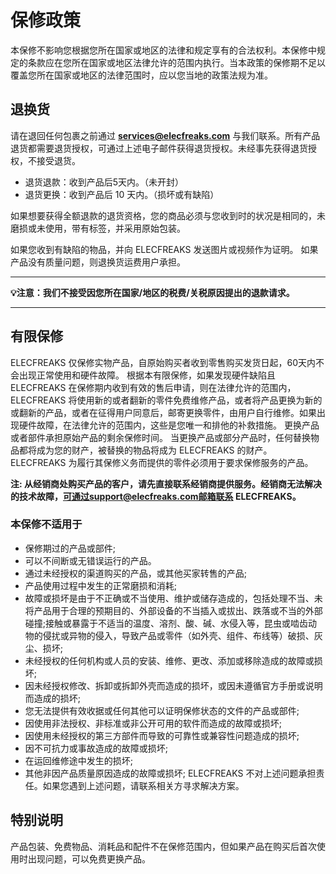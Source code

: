 # 保修政策

本保修不影响您根据您所在国家或地区的法律和规定享有的合法权利。本保修中规定的条款应在您所在国家或地区法律允许的范围内执行。当本政策的保修期不足以覆盖您所在国家或地区的法律范围时，应以您当地的政策法规为准。 

## 退换货

请在退回任何包裹之前通过 **services@elecfreaks.com** 与我们联系。所有产品退货都需要退货授权，可通过上述电子邮件获得退货授权。未经事先获得退货授权，不接受退货。

- 退货退款：收到产品后5天内。（未开封） 
- 退货更换：收到产品后 10 天内。（损坏或有缺陷）

如果想要获得全额退款的退货资格，您的商品必须与您收到时的状况是相同的，未磨损或未使用，带有标签，并采用原始包装。

如果您收到有缺陷的物品，并向 ELECFREAKS 发送图片或视频作为证明。 如果产品没有质量问题，则退换货运费用户承担。

------

**💡注意：我们不接受因您所在国家/地区的税费/关税原因提出的退款请求。**

------

## 有限保修

ELECFREAKS 仅保修实物产品，自原始购买者收到零售购买发货日起，60天内不会出现正常使用和硬件故障。 根据本有限保修，如果发现硬件缺陷且 ELECFREAKS 在保修期内收到有效的售后申请，则在法律允许的范围内，ELECFREAKS 将使用新的或者翻新的零件免费维修产品，或者将产品更换为新的或翻新的产品，或者在征得用户同意后，邮寄更换零件，由用户自行维修。如果出现硬件故障，在法律允许的范围内，这些是您唯一和排他的补救措施。 更换产品或者部件承担原始产品的剩余保修时间。 当更换产品或部分产品时，任何替换物品都将成为您的财产，被替换的物品将成为 ELECFREAKS 的财产。 ELECFREAKS 为履行其保修义务而提供的零件必须用于要求保修服务的产品。

**注: 从经销商处购买产品的客户，请先直接联系经销商提供服务。经销商无法解决的技术故障，可通过support@elecfreaks.com邮箱联系 ELECFREAKS。**

### 本保修不适用于

- 保修期过的产品或部件;
- 可以不间断或无错误运行的产品。
- 通过未经授权的渠道购买的产品，或其他买家转售的产品;
- 产品使用过程中发生的正常磨损和消耗;
- 故障或损坏是由于不正确或不当使用、维护或储存造成的，包括处理不当、未将产品用于合理的预期目的、外部设备的不当插入或拔出、跌落或不当的外部碰撞;接触或暴露于不适当的温度、溶剂、酸、碱、水侵入等，昆虫或啮齿动物的侵扰或异物的侵入，导致产品或零件（如外壳、组件、布线等）破损、灰尘、损坏;
- 未经授权的任何机构或人员的安装、维修、更改、添加或移除造成的故障或损坏;
- 因未经授权修改、拆卸或拆卸外壳而造成的损坏，或因未遵循官方手册或说明而造成的损坏;
- 您无法提供有效收据或任何其他可以证明保修状态的文件的产品或部件;
- 因使用非法授权、非标准或非公开可用的软件而造成的故障或损坏;
- 因使用未经授权的第三方部件而导致的可靠性或兼容性问题造成的损坏;
- 因不可抗力或事故造成的故障或损坏;
- 在运回维修途中发生的损坏;
- 其他非因产品质量原因造成的故障或损坏; ELECFREAKS 不对上述问题承担责任。如果您遇到上述问题，请联系相关方寻求解决方案。

## 特别说明

产品包装、免费物品、消耗品和配件不在保修范围内，但如果产品在购买后首次使用时出现问题，可以免费更换产品。